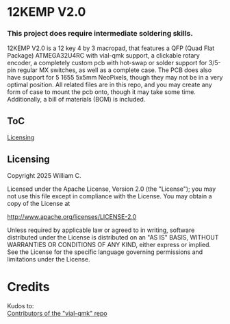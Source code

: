 # 12KEMP V2.0
### This project does require intermediate soldering skills.
12KEMP V2.0 is a 12 key 4 by 3 macropad, that features a QFP (Quad Flat Package) ATMEGA32U4RC with vial-qmk support, a clickable rotary encoder, a completely custom pcb with hot-swap or solder support for 3/5-pin regular MX switches, as well as a complete case. The PCB does also have support for 5 1655 5x5mm NeoPixels, though they may not be in a very optimal position. All related files are in this repo, and you may create any form of case to mount the pcb onto, though it may take some time. Additionally, a bill of materials (BOM) is included. 

## ToC
[Licensing](#Licensing)


## Licensing

Copyright 2025 William C.

Licensed under the Apache License, Version 2.0 (the "License");
you may not use this file except in compliance with the License.
You may obtain a copy of the License at

http://www.apache.org/licenses/LICENSE-2.0

Unless required by applicable law or agreed to in writing, software
distributed under the License is distributed on an "AS IS" BASIS,
WITHOUT WARRANTIES OR CONDITIONS OF ANY KIND, either express or implied.
See the License for the specific language governing permissions and
limitations under the License.

# Credits
Kudos to:<br>
[Contributors of the "vial-qmk" repo](https://github.com/vial-kb/vial-qmk)<br>
